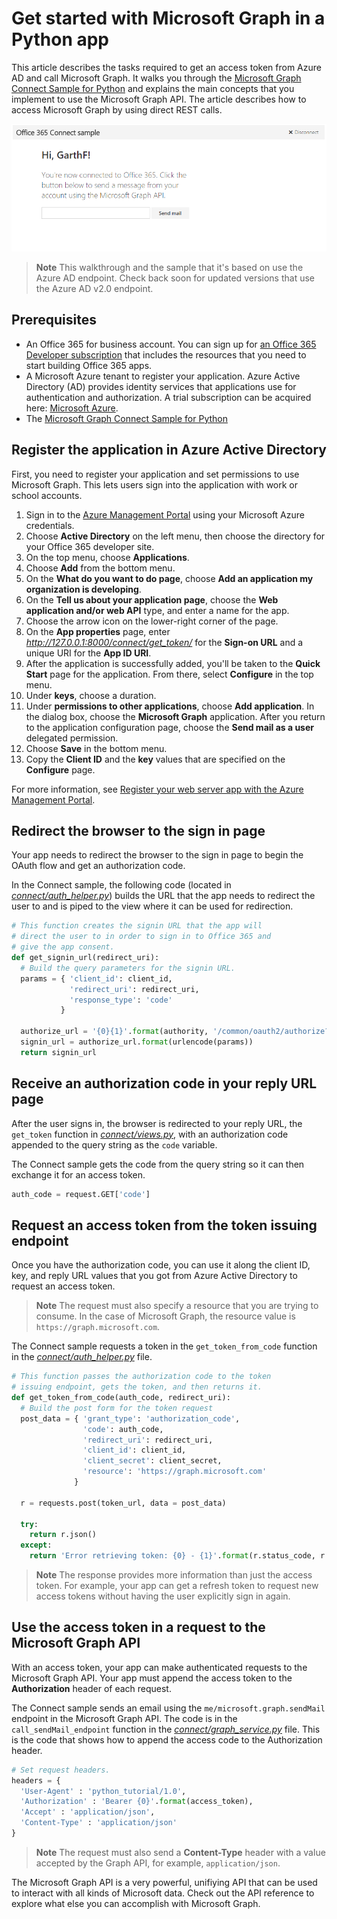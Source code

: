 # Get started with Microsoft Graph in a Python app 

This article describes the tasks required to get an access token from Azure AD and call Microsoft Graph. It walks you through the [Microsoft Graph Connect Sample for Python](https://github.com/microsoftgraph/python3-connect-rest-sample) and explains the main concepts that you implement to use the Microsoft Graph API. The article describes how to access Microsoft Graph by using direct REST calls.

![Office 365 Python Connect sample screenshot](./images/web-screenshot.png)

> **Note** This walkthrough and the sample that it's based on use the Azure AD endpoint. Check back soon for updated versions that use the Azure AD v2.0 endpoint.

##  Prerequisites

  * An Office 365 for business account. You can sign up for [an Office 365 Developer subscription](https://msdn.microsoft.com/en-us/office/office365/howto/setup-development-environment#bk_Office365Account) that includes the resources that you need to start building Office 365 apps.
  * A Microsoft Azure tenant to register your application. Azure Active Directory (AD) provides identity services that applications use for authentication and authorization. A trial subscription can be acquired here: [Microsoft Azure](http://aka.ms/jjm0q7).
  * The [Microsoft Graph Connect Sample for Python](https://github.com/microsoftgraph/python3-connect-rest-sample)

## Register the application in Azure Active Directory

First, you need to register your application and set permissions to use Microsoft Graph. This lets users sign into the application with work or school accounts.

1.	Sign in to the [Azure Management Portal](http://aka.ms/i5b8dz) using your Microsoft Azure credentials.
2.	Choose **Active Directory** on the left menu, then choose the directory for your Office 365 developer site.
3.	On the top menu, choose **Applications**.
4.	Choose **Add** from the bottom menu.
5.	On the **What do you want to do page**, choose **Add an application my organization is developing**.
6.	On the **Tell us about your application page**, choose the **Web application and/or web API** type, and enter a name for the app.
7.	Choose the arrow icon on the lower-right corner of the page.
8.	On the **App properties** page, enter *http://127.0.0.1:8000/connect/get_token/* for the **Sign-on URL** and a unique URI for the **App ID URI**.
9.	After the application is successfully added, you'll be taken to the **Quick Start** page for the application. From there, select **Configure** in the top menu.
10. Under **keys**, choose a duration.
10.	Under **permissions to other applications**, choose **Add application**. In the dialog box, choose the **Microsoft Graph** application. After you return to the application configuration page, choose the **Send mail as a user** delegated permission.
11.	Choose **Save** in the bottom menu.
12.	Copy the **Client ID** and the **key** values that are specified on the **Configure** page.

For more information, see [Register your web server app with the Azure Management Portal](https://msdn.microsoft.com/en-us/office/office365/HowTo/add-common-consent-manually#bk_RegisterServerApp).

## Redirect the browser to the sign in page

Your app needs to redirect the browser to the sign in page to begin the OAuth flow and get an authorization code. 

In the Connect sample, the following code (located in [*connect/auth_helper.py*](https://github.com/microsoftgraph/python3-connect-rest-sample/blob/master/connect/auth_helper.py)) builds the URL that the app needs to redirect the user to and is piped to the view where it can be used for redirection. 

```python
# This function creates the signin URL that the app will
# direct the user to in order to sign in to Office 365 and
# give the app consent.
def get_signin_url(redirect_uri):
  # Build the query parameters for the signin URL.
  params = { 'client_id': client_id,
             'redirect_uri': redirect_uri,
             'response_type': 'code'
           }

  authorize_url = '{0}{1}'.format(authority, '/common/oauth2/authorize?{0}')
  signin_url = authorize_url.format(urlencode(params))
  return signin_url
```

<!--<a name="authCode"></a>-->
## Receive an authorization code in your reply URL page

After the user signs in, the browser is redirected to your reply URL, the ```get_token``` function in [*connect/views.py*](https://github.com/microsoftgraph/python3-connect-rest-sample/blob/master/connect/views.py), with an authorization code appended to the query string as the ```code``` variable. 

The Connect sample gets the code from the query string so it can then exchange it for an access token.

```python
auth_code = request.GET['code']
```

<!--<a name="accessToken"></a>-->
## Request an access token from the token issuing endpoint

Once you have the authorization code, you can use it along the client ID, key, and reply URL values that you got from Azure Active Directory to request an access token. 

> **Note** The request must also specify a resource that you are trying to consume. In the case of Microsoft Graph, the resource value is `https://graph.microsoft.com`.

The Connect sample requests a token in the ```get_token_from_code``` function in the [*connect/auth_helper.py*](https://github.com/microsoftgraph/python3-connect-rest-sample/blob/master/connect/auth_helper.py) file.

```python
# This function passes the authorization code to the token
# issuing endpoint, gets the token, and then returns it.
def get_token_from_code(auth_code, redirect_uri):
  # Build the post form for the token request
  post_data = { 'grant_type': 'authorization_code',
                'code': auth_code,
                'redirect_uri': redirect_uri,
                'client_id': client_id,
                'client_secret': client_secret,
                'resource': 'https://graph.microsoft.com'
              }
              
  r = requests.post(token_url, data = post_data)
  
  try:
    return r.json()
  except:
    return 'Error retrieving token: {0} - {1}'.format(r.status_code, r.text)
```

> **Note** The response provides more information than just the access token. For example, your app can get a refresh token to request new access tokens without having the user explicitly sign in again.

<!--<a name="request"></a>-->
## Use the access token in a request to the Microsoft Graph API

With an access token, your app can make authenticated requests to the Microsoft Graph API. Your app must append the access token to the **Authorization** header of each request.

The Connect sample sends an email using the ```me/microsoft.graph.sendMail``` endpoint in the Microsoft Graph API. The code is in the ```call_sendMail_endpoint``` function in the [*connect/graph_service.py*](https://github.com/microsoftgraph/python3-connect-rest-sample/blob/master/connect/graph_service.py) file. This is the code that shows how to append the access code to the Authorization header.

```python
# Set request headers.
headers = { 
  'User-Agent' : 'python_tutorial/1.0',
  'Authorization' : 'Bearer {0}'.format(access_token),
  'Accept' : 'application/json',
  'Content-Type' : 'application/json'
}
```

> **Note** The request must also send a **Content-Type** header with a value accepted by the Graph API, for example, `application/json`.

The Microsoft Graph API is a very powerful, unifiying API that can be used to interact with all kinds of Microsoft data. Check out the API reference to explore what else you can accomplish with Microsoft Graph.